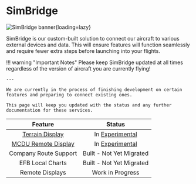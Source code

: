 <link rel="stylesheet" href="../../stylesheets/toc-tables.css">
<style>
    .md-typeset h1 {
        display: none;
    }
</style>

# SimBridge

![SimBridge banner](assets/simbridge/simbridge.png){loading=lazy}

SimBridge is our custom-built solution to connect our aircraft to various external devices and data. This will ensure features will function seamlessly and 
require fewer extra steps before launching into your flights.



!!! warning "Important Notes"
    Please keep SimBridge updated at all times regardless of the version of aircraft you are currently flying!
    
    ---

    We are currently in the process of finishing development on certain features and preparing to connect existing ones. 
    
    This page will keep you updated with the status and any further documentation for these services.

|                        Feature                        |            Status             |
|:-----------------------------------------------------:|:-----------------------------:|
|               [Terrain Display](terrain.md)      | In [Experimental](../fbw-a32nx/support/exp.md)  |
| [MCDU Remote Display](remote-displays/remote-mcdu.md) | In [Experimental](../fbw-a32nx/support/exp.md)  |
|              Company Route Support                        |   Built - Not Yet Migrated    |
|                   EFB Local Charts                    |   Built - Not Yet Migrated    |
|                    Remote Displays                    | Work in Progress |



